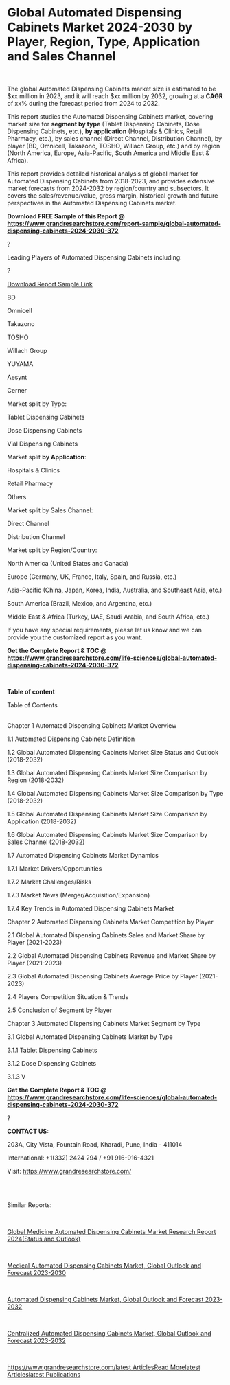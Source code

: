 <h1>Global Automated Dispensing Cabinets Market 2024-2030 by Player, Region, Type, Application and Sales Channel</h1><br/><p>The global Automated Dispensing Cabinets market size is estimated to be $xx million in 2023, and it will reach $xx million by 2032, growing at a <strong>CAGR</strong> of xx% during the forecast period from 2024 to 2032.</p>
 
 
 
 <p>This report studies the Automated Dispensing Cabinets market, covering market size for <strong>segment by type</strong> (Tablet Dispensing Cabinets, Dose Dispensing Cabinets, etc.), <strong>by application</strong> (Hospitals & Clinics, Retail Pharmacy, etc.), by sales channel (Direct Channel, Distribution Channel), by player (BD, Omnicell, Takazono, TOSHO, Willach Group, etc.) and by region (North America, Europe, Asia-Pacific, South America and Middle East & Africa).</p>
 
 
 
 <p>This report provides detailed historical analysis of global market for Automated Dispensing Cabinets from 2018-2023, and provides extensive market forecasts from 2024-2032 by region/country and subsectors. It covers the sales/revenue/value, gross margin, historical growth and future perspectives in the Automated Dispensing Cabinets market.</p>
 
 
 
 <div><b>Download FREE Sample of this Report @ <a href="https://www.grandresearchstore.com/report-sample/global-automated-dispensing-cabinets-2024-2030-372">https://www.grandresearchstore.com/report-sample/global-automated-dispensing-cabinets-2024-2030-372</a></b></div>
 
 
 
 <p>? </p>
 
 
 
 <p>Leading Players of Automated Dispensing Cabinets including:</p>
 
 
 
 <p>? </p>
 
 
 
 <p><a href="https://www.grandresearchstore.com/mr-admin/report-sample/global-automated-dispensing-cabinets-2024-2030-372">Download Report Sample Link</a></p>
 
 
 
 <p>BD</p>
 
 
 
 <p>Omnicell</p>
 
 
 
 <p>Takazono</p>
 
 
 
 <p>TOSHO</p>
 
 
 
 <p>Willach Group</p>
 
 
 
 <p>YUYAMA</p>
 
 
 
 <p>Aesynt</p>
 
 
 
 <p>Cerner</p>
 
 
 
 <p>Market split by Type:</p>
 
 
 
 <p>Tablet Dispensing Cabinets</p>
 
 
 
 <p>Dose Dispensing Cabinets</p>
 
 
 
 <p>Vial Dispensing Cabinets</p>
 
 
 
 <p>Market split <strong>by Application</strong>:</p>
 
 
 
 <p>Hospitals & Clinics</p>
 
 
 
 <p>Retail Pharmacy</p>
 
 
 
 <p>Others</p>
 
 
 
 <p>Market split by Sales Channel:</p>
 
 
 
 <p>Direct Channel</p>
 
 
 
 <p>Distribution Channel</p>
 
 
 
 <p>Market split by Region/Country:</p>
 
 
 
 <p>North America (United States and Canada)</p>
 
 
 
 <p>Europe (Germany, UK, France, Italy, Spain, and Russia, etc.)</p>
 
 
 
 <p>Asia-Pacific (China, Japan, Korea, India, Australia, and Southeast Asia, etc.)</p>
 
 
 
 <p>South America (Brazil, Mexico, and Argentina, etc.)</p>
 
 
 
 <p>Middle East & Africa (Turkey, UAE, Saudi Arabia, and South Africa, etc.)</p>
 
 
 
 <p>If you have any special requirements, please let us know and we can provide you the customized report as you want.</p>
 
 
 
 <div><b>Get the Complete Report & TOC @ <a href="https://www.grandresearchstore.com/life-sciences/global-automated-dispensing-cabinets-2024-2030-372">https://www.grandresearchstore.com/life-sciences/global-automated-dispensing-cabinets-2024-2030-372</a></b></div>
 
 
 
 <p><br />
 
 <b>Table of content</b></p>
 
 
 
 <p>Table of Contents<br />
 
 <br />
 
 Chapter 1 Automated Dispensing Cabinets Market Overview<br />
 
 1.1 Automated Dispensing Cabinets Definition<br />
 
 1.2 Global Automated Dispensing Cabinets Market Size Status and Outlook (2018-2032)<br />
 
 1.3 Global Automated Dispensing Cabinets Market Size Comparison by Region (2018-2032)<br />
 
 1.4 Global Automated Dispensing Cabinets Market Size Comparison by Type (2018-2032)<br />
 
 1.5 Global Automated Dispensing Cabinets Market Size Comparison by Application (2018-2032)<br />
 
 1.6 Global Automated Dispensing Cabinets Market Size Comparison by Sales Channel (2018-2032)<br />
 
 1.7 Automated Dispensing Cabinets Market Dynamics<br />
 
 1.7.1 Market Drivers/Opportunities<br />
 
 1.7.2 Market Challenges/Risks<br />
 
 1.7.3 Market News (Merger/Acquisition/Expansion)<br />
 
 1.7.4 Key Trends in Automated Dispensing Cabinets Market<br />
 
 Chapter 2 Automated Dispensing Cabinets Market Competition by Player<br />
 
 2.1 Global Automated Dispensing Cabinets Sales and Market Share by Player (2021-2023)<br />
 
 2.2 Global Automated Dispensing Cabinets Revenue and Market Share by Player (2021-2023)<br />
 
 2.3 Global Automated Dispensing Cabinets Average Price by Player (2021-2023)<br />
 
 2.4 Players Competition Situation & Trends<br />
 
 2.5 Conclusion of Segment by Player<br />
 
 Chapter 3 Automated Dispensing Cabinets Market Segment by Type<br />
 
 3.1 Global Automated Dispensing Cabinets Market by Type<br />
 
 3.1.1 Tablet Dispensing Cabinets<br />
 
 3.1.2 Dose Dispensing Cabinets<br />
 
 3.1.3 V</p>
 
 
 
 <div><b>Get the Complete Report & TOC @ <a href="https://www.grandresearchstore.com/life-sciences/global-automated-dispensing-cabinets-2024-2030-372">https://www.grandresearchstore.com/life-sciences/global-automated-dispensing-cabinets-2024-2030-372</a></b></div>
 
 
 
 <p>? </p>
 
 
 
 <p><b>CONTACT US:</b><br />
 
 203A, City Vista, Fountain Road, Kharadi, Pune, India - 411014<br />
 
 International: +1(332) 2424 294 / +91 916-916-4321<br />
 
 Visit: <a href="https://www.grandresearchstore.com/">https://www.grandresearchstore.com/</a><br />
 
 <br />
 
 <br />
 
 Similar Reports:<br />
 
 <br />
 
 <a href="https://www.grandresearchstore.com/life-sciences/global-medicine-automated-dispensing-cabinets-2024-827">Global Medicine Automated Dispensing Cabinets Market Research Report 2024(Status and Outlook)</a><br />
 
 <br />
 
 <a href="https://www.grandresearchstore.com/machines/global-medical-automated-dispensing-cabinets-forecast-2023-2030-72">Medical Automated Dispensing Cabinets Market, Global Outlook and Forecast 2023-2030</a><br />
 
 <br />
 
 <a href="https://www.grandresearchstore.com/life-sciences/global-automated-dispensing-cabinets-forecast-2023-2032-105">Automated Dispensing Cabinets Market, Global Outlook and Forecast 2023-2032</a><br />
 
 <br />
 
 <a href="https://www.grandresearchstore.com/life-sciences/global-centralized-automated-dispensing-cabinets-forecast-2023-2032-762">Centralized Automated Dispensing Cabinets Market, Global Outlook and Forecast 2023-2032</a><br />
 
 <br />
 
 <a href="https://gyeongbokgung.com">https://www.grandresearchstore.com/</a><a href="https://hallyeomaritime.com">latest Articles</a><a href="https://jingwansa.com">Read More</a><a href="https://nguoiviet.jp/">latest Articles</a><a href="https://www.intelmarketresearch.com/">latest Publications</a></p>